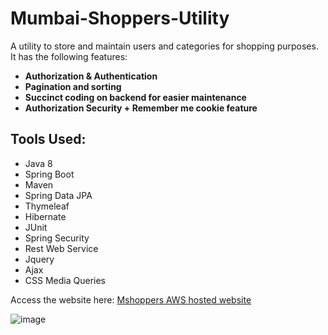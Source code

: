 # Mumbai-Shoppers-Utility
A utility to store and maintain users and categories for shopping purposes. It has the following features:

* **Authorization  & Authentication**
* **Pagination and sorting**
* **Succinct  coding on backend for easier maintenance**
* **Authorization Security + Remember me cookie feature**

## Tools Used:

* Java 8
* Spring Boot
* Maven
* Spring Data JPA
* Thymeleaf
* Hibernate
* JUnit
* Spring Security
* Rest Web Service
* Jquery
* Ajax
* CSS Media Queries

Access the website here: [Mshoppers AWS hosted website](http://mshoppers-env.eba-khhgzqpn.ap-south-1.elasticbeanstalk.com/MshoppersAdmin)

![image](https://user-images.githubusercontent.com/26666327/203265579-33cf754f-d714-40cf-9561-3e2aee46365d.png)


